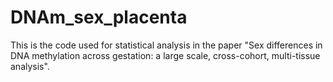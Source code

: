 # DNAm_sex_placenta
This is the code used for statistical analysis in the paper "Sex differences in DNA methylation across gestation: a large scale, cross-cohort, multi-tissue analysis".
